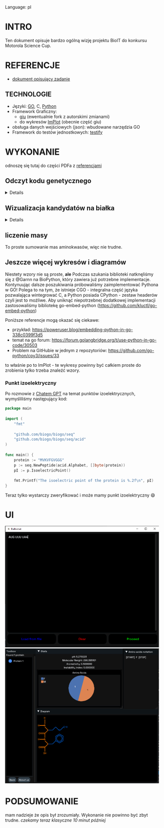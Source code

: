 Language: pl

# INTRO

Ten dokument opisuje bardzo ogólną wizję
projektu BioIT do konkursu Motorola Science Cup.

# REFERENCJE

- [dokument opisujący zadanie](https://science-cup.pl/wp-content/uploads/2022/11/MSC3_2022_Bioinformatyka.pdf)

## TECHNOLOGIE

- Języki: [GO](https://golang.org/), C, [Python](https://www.python.org/)
- Framework Graficzny:
    * [giu](https://github.com/AllenDang/giu) (ewentualnie fork z autorskimi zmianami)
    * do wykresów [ImPlot](https://github.com/epezent/implot) (obecnie część giu)
- obsługa danych wejściowych (json): wbudowane narzędzia GO
- Framework do testów jednostkowych: [testify](https://github.com/stretchr/testify)

# WYKONANIE

odnoszę się tutaj do części PDFa z [referencjami](#referencje)

## Odczyt kodu genetycznego

<details>

### zczytanie z pliku/wejścia

nie powinno to sprawić praktycznie żadnych problemów.
wczytywanie takiego typu danych z pliku to bułka z masłem
a z "klawiatury" nie jest to trudniejsze (pole w aplikacji to pointer do stringa)

weryfikacja wprowadzonych danych - nie mogą zawierać nadprogramowych liter:
- A C G U dla RNA
- A C G T dla DNA
- jeżeli inna litera -> zgłoś błąd
- jeżeli zarówno T jak i U -> zgłoś błąd

wejściowe dane konwertujemy do wersji RNA żeby nie było
problemów z 2 typami

### dzielenie kodu na trójki (kodony)

jak mówi PDF:
"Ponieważ [...] można rozpocząć od dowolnego miejsca kodu,
Odczyt należy wykonać trzykrotnie" (z odpowiednim przesunięciem)

czyli:
* kod: `ABCDEFGH`
* v1: `ABC DEF`
* v2: `BCD EFG`
* v3: `CDE FGH`

### konwersja na aminokwasy:

Poniższy schemat przedstawia sposób konwersji
kodonów (potrójnych sekwencji) na aminokwasy:
![schemat przetwarzania kodonów na aminokwasy](./konwersja_aminokwasowa.png)

na tym etapie proponowałbym zrobić prostego JSONa
```json
[
    {
        "Codes": [
            "AAA",
            "AAG",
        ],
        "LongNam": "Lysocośtam",
        "ShortName": "lys",
        "Sign":"K"
    },
    {
        "Codes": [
            "UAG",
            "UAA",
            "UGA"
        ],
        "LongNam": "Kod STOP",
        "ShortName": "stop",
        "Sign":"STOP"
    },
]
```

proponowałbym teraz po stronie GO zrobić takie struktury:
- liste konstansów odpowiadających aminokwasom + string2enum który by
  konwertował znaczek z jsona do GO
- typ (`type` - jak klasa w innych językach) odpowiedzialny za
  "pasowanie" do jsona i wczytywanie go

i tak mielibyśmy już ładną pseudo bazedanych
i binding w GO

**EWENTUALNIE**

nie bawić się z JSONEM i od razu lecieć w GO
(wtedy baza byłaby jako plik `data.go`)

### Konwersja na białka

typ (klasa) BIAŁKO powinna być tablicą ww. aminokwasów.
za białko uznajemy tylko taki set, którego BIAŁKO.aminokwasy[0] == start &&
BIAŁKO.aminokwasy[-1] == STOP

### prezentacja literek na ekranie

IMO nie ma co wydziwiać - po prostu walnąć
"TreeNode" które rozwija "zwrapowany" ładnie tekst

więcej w sekcji [o UI](ui)

</details>

## Wizualizacja kandydatów na białka

<details>
no tutaj troche zabawy będzie.

Mówiąc troche mam na myśli BAAARDZO DUŻO

Mój plan przewiduje stworzenie pakietu-fabryki
takich schemacików. Miałby on używać implota (wykresów)
żeby rysować te rysunki. Plusy są takie:
- nienajgorszy wygląd graficzny (użydkownik może przesuwać wykres i nie zajmuje on za dużo miejsca)
- implot nie jest chyba super trudny (nie używałem wykresów w giu tbh)

</details>

## liczenie masy

To proste sumowanie mas aminokwasów, więc nie trudne.

## Jeszcze więcej wykresów i diagramów

Niestety wzory nie są proste, **ale** Podczas szukania  biblioteki natknęliśmy się z @Garnn na BioPython,
który zawiera już potrzebne implementacje. Kontynuując dalsze poszukiwania próbowaliśmy
zaimplementować Pythona w GO!
Polega to na tym, że istnieje CGO - integralna część języka pozwalająca wintegrować
C, a Python posiada CPython - zestaw headerów czyli jest to możliwe.
Aby uniknąć niepotrzebnej dodatkowej implementacji zastosowaliśmy bibliotekę go-embed-python (https://github.com/kluctl/go-embed-python)

Poniższe referencje mogą okazać się ciekawe:
- przykład: https://poweruser.blog/embedding-python-in-go-338c0399f3d5
- temat na go forum: https://forum.golangbridge.org/t/use-python-in-go-code/30503
- Problem na GitHubie w jednym z repozytoriów: https://github.com/go-python/cpy3/issues/33

</details>

to właśnie po to ImPlot - te wykresy powinny być
całkiem proste do zrobienia tylko trzeba znaleźć wzory.

### Punkt izoelektryczny

Po rozmowie z [Chatem GPT](https://chat.openai.com) na temat punktów izoelektrycznych, wymyśliliśmy następujący kod:

```go
package main

import (
    "fmt"

    "github.com/biogo/biogo/seq"
    "github.com/biogo/biogo/seq/acid"
)

func main() {
    protein := "MVKVFGVGGG"
    p := seq.NewPeptide(acid.Alphabet, []byte(protein))
    pI := p.IsoelectricPoint()

    fmt.Printf("The isoelectric point of the protein is %.2f\n", pI)
}
```

Teraz tylko wystarczy zweryfikować i może mamy punkt izoelektryczny :smile:

# UI

![Czytnik](./Czytnik.PNG)
![Analiza](./Analiza.PNG)

# PODSUMOWANIE

mam nadzieje że opis był zrozumiały.
Wykonanie nie powinno być zbyt trudne.
_czekamy teraz klasyczne 10 minut później_
